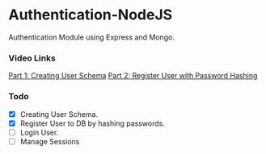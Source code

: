 # Authentication-NodeJS
Authentication Module using Express and Mongo.

### Video Links
[Part 1: Creating User Schema](https://www.youtube.com/watch?v=lMiB8QqPq54)
[Part 2: Register User with Password Hashing](https://www.youtube.com/watch?v=M_FXIfduVC8)

### Todo
- [x] Creating User Schema.
- [x] Register User to DB by hashing passwords.
- [ ] Login User.
- [ ] Manage Sessions
